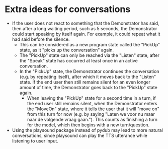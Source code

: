 # Extra ideas for conversations
- If the user does not react to something that the Demonstrator has said, then after a long waiting period, such as 5 seconds, the Demonstrator could start speaking by itself again. For example, it could repeat what it had said before the silence.
  - This can be considered as a new program state called the "PickUp" state, as it "picks up the conversation" again.
  - The "PickUp" state can only be reached via the "Listen" state, after the "Speak" state has occurred at least once in an active conversation.
  - In the "PickUp" state, the Demonstrator continues the conversation (e.g. by repeating itself), after which it moves back to the "Listen" state. If the end user then still remains silent for an even longer amount of time, the Demonstrator goes back to the "PickUp" state again.
    - When leaving the "PickUp" state for a second time in a turn, if the end user still remains silent, when the Demonstrator enters the "MoveOn" state, where it tells the user that it will "move on" from this turn for now (e.g. by saying "Laten we voor nu maar naar de volgende vraag gaan."). This counts as finishing a turn for the model, which then begins with a new turn/question.
- Using the playsound package instead of pydub may lead to more natural conversations, since playsound can play the TTS utterance while listening to user input.